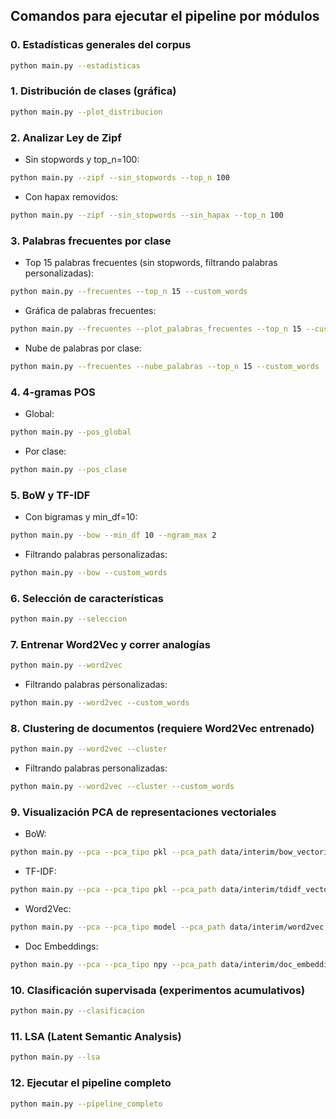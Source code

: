 ## Comandos para ejecutar el pipeline por módulos

### 0. Estadísticas generales del corpus
```bash
python main.py --estadisticas
```

### 1. Distribución de clases (gráfica)
```bash
python main.py --plot_distribucion
```

### 2. Analizar Ley de Zipf
- Sin stopwords y top_n=100:
```bash
python main.py --zipf --sin_stopwords --top_n 100
```
- Con hapax removidos:
```bash
python main.py --zipf --sin_stopwords --sin_hapax --top_n 100
```

### 3. Palabras frecuentes por clase
- Top 15 palabras frecuentes (sin stopwords, filtrando palabras personalizadas):
```bash
python main.py --frecuentes --top_n 15 --custom_words
```
- Gráfica de palabras frecuentes:
```bash
python main.py --frecuentes --plot_palabras_frecuentes --top_n 15 --custom_words
```
- Nube de palabras por clase:
```bash
python main.py --frecuentes --nube_palabras --top_n 15 --custom_words
```

### 4. 4-gramas POS
- Global:
```bash
python main.py --pos_global
```
- Por clase:
```bash
python main.py --pos_clase
```

### 5. BoW y TF-IDF
- Con bigramas y min_df=10:
```bash
python main.py --bow --min_df 10 --ngram_max 2
```
- Filtrando palabras personalizadas:
```bash
python main.py --bow --custom_words
```

### 6. Selección de características
```bash
python main.py --seleccion
```

### 7. Entrenar Word2Vec y correr analogías
```bash
python main.py --word2vec
```
- Filtrando palabras personalizadas:
```bash
python main.py --word2vec --custom_words
```

### 8. Clustering de documentos (requiere Word2Vec entrenado)
```bash
python main.py --word2vec --cluster
```
- Filtrando palabras personalizadas:
```bash
python main.py --word2vec --cluster --custom_words
```

### 9. Visualización PCA de representaciones vectoriales
- BoW:
```bash
python main.py --pca --pca_tipo pkl --pca_path data/interim/bow_vectorizer.pkl --pca_title "PCA BoW"
```
- TF-IDF:
```bash
python main.py --pca --pca_tipo pkl --pca_path data/interim/tdidf_vectorizer.pkl --pca_title "PCA TDiDF"
```
- Word2Vec:
```bash
python main.py --pca --pca_tipo model --pca_path data/interim/word2vec.model --pca_title "PCA Word2Vec"
```
- Doc Embeddings:
```bash
python main.py --pca --pca_tipo npy --pca_path data/interim/doc_embeddings.npy --pca_title "PCA Doc Embeddings"
```

### 10. Clasificación supervisada (experimentos acumulativos)
```bash
python main.py --clasificacion
```

### 11. LSA (Latent Semantic Analysis)
```bash
python main.py --lsa
```

### 12. Ejecutar el pipeline completo
```bash
python main.py --pipeline_completo
```
